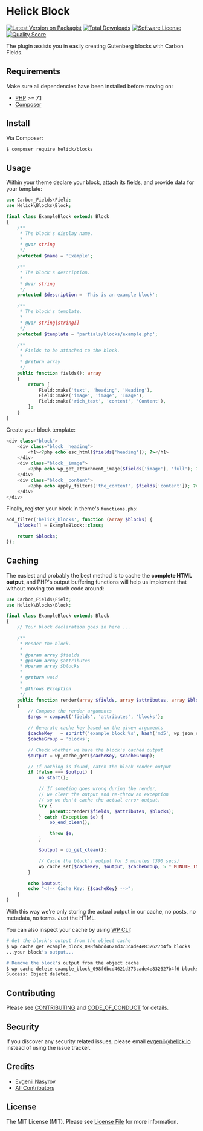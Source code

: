 # Helick Block

[![Latest Version on Packagist][ico-version]][link-packagist]
[![Total Downloads][ico-downloads]][link-downloads]
[![Software License][ico-license]](LICENSE.md)
[![Quality Score][ico-code-quality]][link-code-quality]

The plugin assists you in easily creating Gutenberg blocks with Carbon Fields.

## Requirements

Make sure all dependencies have been installed before moving on:

* [PHP](http://php.net/manual/en/install.php) >= 7.1
* [Composer](https://getcomposer.org/download/)

## Install

Via Composer:

``` bash
$ composer require helick/blocks
```

## Usage

Within your theme declare your block, attach its fields, and provide data for your template:

``` php
use Carbon_Fields\Field;
use Helick\Blocks\Block;

final class ExampleBlock extends Block
{
    /**
     * The block's display name.
     *
     * @var string
     */
    protected $name = 'Example';

    /**
     * The block's description.
     *
     * @var string
     */
    protected $description = 'This is an example block';

    /**
     * The block's template.
     *
     * @var string|string[]
     */
    protected $template = 'partials/blocks/example.php';

    /**
     * Fields to be attached to the block.
     *
     * @return array
     */
    public function fields(): array
    {
        return [
            Field::make('text', 'heading', 'Heading'),
            Field::make('image', 'image', 'Image'),
            Field::make('rich_text', 'content', 'Content'),
        ];
    }
}
```

Create your block template:

``` php
<div class="block">
    <div class="block__heading">
        <h1><?php echo esc_html($fields['heading']); ?></h1>
    </div>
    <div class="block__image">
        <?php echo wp_get_attachment_image($fields['image'], 'full'); ?>
    </div>
    <div class="block__content">
        <?php echo apply_filters('the_content', $fields['content']); ?>
    </div>
</div>
```

Finally, register your block in theme's `functions.php`:

``` php
add_filter('helick_blocks', function (array $blocks) {
    $blocks[] = ExampleBlock::class;

    return $blocks;
});
```

## Caching

The easiest and probably the best method is to cache the **complete HTML output**, and PHP's output buffering functions will help us implement that without moving too much code around:

``` php
use Carbon_Fields\Field;
use Helick\Blocks\Block;

final class ExampleBlock extends Block
{
    // Your block declaration goes in here ...

    /**
     * Render the block.
     *
     * @param array $fields
     * @param array $attributes
     * @param array $blocks
     *
     * @return void
     *
     * @throws Exception
     */
    public function render(array $fields, array $attributes, array $blocks): void
    {
        // Compose the render arguments
        $args = compact('fields', 'attributes', 'blocks');

        // Generate cache key based on the given arguments
        $cacheKey   = sprintf('example_block_%s', hash('md5', wp_json_encode($args)));
        $cacheGroup = 'blocks';

        // Check whether we have the block's cached output
        $output = wp_cache_get($cacheKey, $cacheGroup);

        // If nothing is found, catch the block render output
        if (false === $output) {
            ob_start();

            // If someting goes wrong during the render,
            // we clear the output and re-throw an exception
            // so we don't cache the actual error output.
            try {
                parent::render($fields, $attributes, $blocks);
            } catch (Exception $e) {
                ob_end_clean();

                throw $e;
            }

            $output = ob_get_clean();

            // Cache the block's output for 5 minutes (300 secs)
            wp_cache_set($cacheKey, $output, $cacheGroup, 5 * MINUTE_IN_SECONDS);
        }

        echo $output;
        echo "<!-- Cache Key: {$cacheKey} -->";
    }
}
```

With this way we're only storing the actual output in our cache, no posts, no metadata, no terms. Just the HTML.

You can also inspect your cache by using [WP CLI](https://wp-cli.org/):

``` bash
# Get the block's output from the object cache
$ wp cache get example_block_098f6bcd4621d373cade4e832627b4f6 blocks
...your block's output...

# Remove the block's output from the object cache
$ wp cache delete example_block_098f6bcd4621d373cade4e832627b4f6 blocks
Success: Object deleted.
```

## Contributing

Please see [CONTRIBUTING](CONTRIBUTING.md) and [CODE_OF_CONDUCT](CODE_OF_CONDUCT.md) for details.

## Security

If you discover any security related issues, please email evgenii@helick.io instead of using the issue tracker.

## Credits

- [Evgenii Nasyrov][link-author]
- [All Contributors][link-contributors]

## License

The MIT License (MIT). Please see [License File](LICENSE.md) for more information.

[ico-version]: https://img.shields.io/packagist/v/helick/blocks.svg?style=flat-square
[ico-license]: https://img.shields.io/badge/license-MIT-brightgreen.svg?style=flat-square
[ico-code-quality]: https://img.shields.io/scrutinizer/g/helick/blocks.svg?style=flat-square
[ico-downloads]: https://img.shields.io/packagist/dt/helick/blocks.svg?style=flat-square

[link-packagist]: https://packagist.org/packages/helick/blocks
[link-code-quality]: https://scrutinizer-ci.com/g/helick/blocks
[link-downloads]: https://packagist.org/packages/helick/blocks
[link-author]: https://github.com/nasyrov
[link-contributors]: ../../contributors
